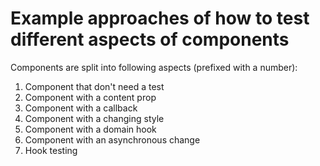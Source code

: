 # Example approaches of how to test different aspects of components

Components are split into following aspects (prefixed with a number):
1. Component that don't need a test
2. Component with a content prop
3. Component with a callback
4. Component with a changing style
5. Component with a domain hook
6. Component with an asynchronous change
7. Hook testing
